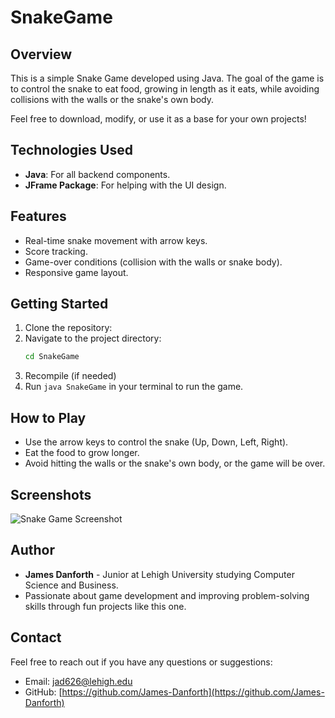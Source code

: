# SnakeGame

## Overview
This is a simple Snake Game developed using Java. The goal of the game is to control the snake to eat food, growing in length as it eats, while avoiding collisions with the walls or the snake's own body. 

Feel free to download, modify, or use it as a base for your own projects!

## Technologies Used
- **Java**: For all backend components.
- **JFrame Package**: For helping with the UI design.

## Features
- Real-time snake movement with arrow keys.
- Score tracking.
- Game-over conditions (collision with the walls or snake body).
- Responsive game layout.

## Getting Started
1. Clone the repository:
2. Navigate to the project directory:
    ```bash
    cd SnakeGame
    ```
3. Recompile (if needed)
4. Run `java SnakeGame` in your terminal to run the game.

## How to Play
- Use the arrow keys to control the snake (Up, Down, Left, Right).
- Eat the food to grow longer.
- Avoid hitting the walls or the snake's own body, or the game will be over.

## Screenshots
![Snake Game Screenshot](./images/snake.png)

## Author
- **James Danforth** - Junior at Lehigh University studying Computer Science and Business.
- Passionate about game development and improving problem-solving skills through fun projects like this one.

## Contact
Feel free to reach out if you have any questions or suggestions:
- Email: [jad626@lehigh.edu](mailto:jad626@lehigh.edu)
- GitHub: [https://github.com/James-Danforth](https://github.com/James-Danforth)
